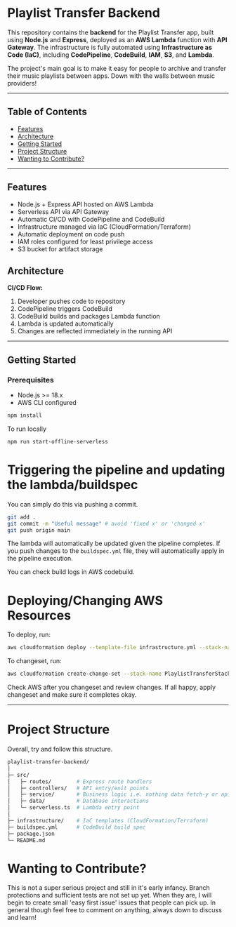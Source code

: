 # Playlist Transfer Backend

This repository contains the **backend** for the Playlist Transfer app, built using **Node.js** and **Express**, deployed as an **AWS Lambda** function with **API Gateway**. The infrastructure is fully automated using **Infrastructure as Code (IaC)**, including **CodePipeline**, **CodeBuild**, **IAM**, **S3**, and **Lambda**.

The project's main goal is to make it easy for people to archive and transfer their music playlists between apps. Down with the walls between music providers!

---

## Table of Contents

- [Features](#features)
- [Architecture](#architecture)
- [Getting Started](#getting-started)
- [Project Structure](#project-structure)
- [Wanting to Contribute?](#wanting-to-contribute)

---

## Features

- Node.js + Express API hosted on AWS Lambda
- Serverless API via API Gateway
- Automatic CI/CD with CodePipeline and CodeBuild
- Infrastructure managed via IaC (CloudFormation/Terraform)
- Automatic deployment on code push
- IAM roles configured for least privilege access
- S3 bucket for artifact storage

## Architecture

**CI/CD Flow:**

1. Developer pushes code to repository
2. CodePipeline triggers CodeBuild
3. CodeBuild builds and packages Lambda function
4. Lambda is updated automatically
5. Changes are reflected immediately in the running API

---

## Getting Started

### Prerequisites

- Node.js >= 18.x
- AWS CLI configured

```bash
npm install
```

To run locally

```bash
npm run start-offline-serverless
```

# Triggering the pipeline and updating the lambda/buildspec

You can simply do this via pushing a commit.

```bash
git add .
git commit -m "Useful message" # avoid 'fixed x' or 'changed x'
git push origin main
```

The lambda will automatically be updated given the pipeline completes. If you push changes to the `buildspec.yml` file, they will automatically apply in the pipeline execution.

You can check build logs in AWS codebuild.

# Deploying/Changing AWS Resources

To deploy, run:

```bash
aws cloudformation deploy --template-file infrastructure.yml --stack-name PlaylistTransferStack --capabilities CAPABILITY_IAM CAPABILITY_NAMED_IAM --region eu-west-2
```

To changeset, run:

```bash
aws cloudformation create-change-set --stack-name PlaylistTransferStack --change-set-name {ADD NAME} --template-body file://infrastructure.yml --capabilities CAPABILITY_IAM CAPABILITY_NAMED_IAM --region eu-west-2
```

Check AWS after you changeset and review changes. If all happy, apply changeset and make sure it completes okay.

---

# Project Structure

Overall, try and follow this structure.

```bash
playlist-transfer-backend/
│
├─ src/
│   ├─ routes/        # Express route handlers
│   ├─ controllers/   # API entry/exit points
│   ├─ service/       # Business logic i.e. nothing data fetch-y or api-touchy
│   ├─ data/          # Database interactions
│   └─ serverless.ts  # Lambda entry point
│
├─ infrastructure/    # IaC templates (CloudFormation/Terraform)
├─ buildspec.yml      # CodeBuild build spec
├─ package.json
└─ README.md
```

# Wanting to Contribute?

This is not a super serious project and still in it's early infancy. Branch protections and sufficient tests are not set up yet. When they are, I will begin to create small 'easy first issue' issues that people can pick up. In general though feel free to comment on anything, always down to discuss and learn!
